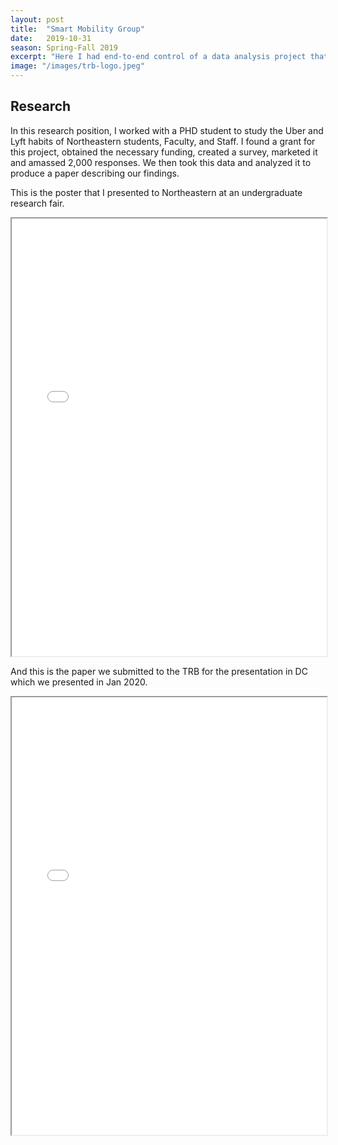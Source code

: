 ```yaml
---
layout: post
title:  "Smart Mobility Group"
date:   2019-10-31
season: Spring-Fall 2019
excerpt: "Here I had end-to-end control of a data analysis project that studied the use of Uber and Lyft"
image: "/images/trb-logo.jpeg"
---
```



## Research
 In this research position, I worked with a PHD student to study the Uber and Lyft habits of Northeastern students, Faculty, and Staff. I found a grant for this project, obtained the necessary funding, created a survey, marketed it and amassed 2,000 responses.  We then took this data and analyzed it to produce a paper describing our findings.

This is the poster that I presented to Northeastern at an undergraduate research fair.


<iframe src="{{ "/assets/resume/slide.pdf" | absolute_url }}" alt="" frameborder="2" width="100%" height="700px"></iframe>

And this is the paper we submitted to the TRB for the presentation in DC which we presented in Jan 2020.

<iframe src="{{ "/assets/resume/TRB.pdf" | absolute_url }}" alt="" frameborder="2" width="100%" height="700px"></iframe>
